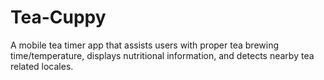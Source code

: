 # Tea-Cuppy
A mobile tea timer app that assists users with proper tea brewing time/temperature, displays nutritional information, and detects nearby tea related locales. 
